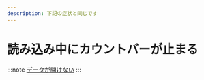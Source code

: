 ```yaml
---
description: 下記の症状と同じです
---
```


# 読み込み中にカウントバーが止まる

:::note
[データが開けない](/docs/soft/dtawomimenai)
:::